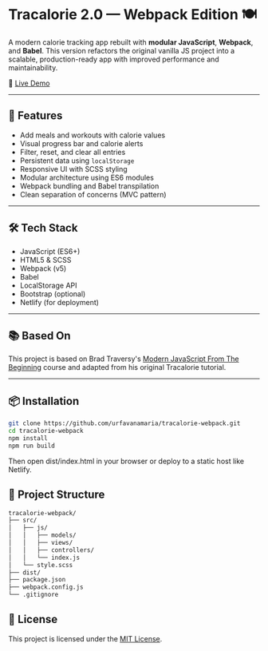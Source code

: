 # Tracalorie 2.0 — Webpack Edition 🍽️

A modern calorie tracking app rebuilt with **modular JavaScript**, **Webpack**, and **Babel**. This version refactors the original vanilla JS project into a scalable, production-ready app with improved performance and maintainability.

🔗 [Live Demo](https://tracalorie2-webpack.netlify.app)


---

## 🚀 Features

- Add meals and workouts with calorie values
- Visual progress bar and calorie alerts
- Filter, reset, and clear all entries
- Persistent data using `localStorage`
- Responsive UI with SCSS styling
- Modular architecture using ES6 modules
- Webpack bundling and Babel transpilation
- Clean separation of concerns (MVC pattern)

---

## 🛠️ Tech Stack

- JavaScript (ES6+)
- HTML5 & SCSS
- Webpack (v5)
- Babel
- LocalStorage API
- Bootstrap (optional)
- Netlify (for deployment)

---

## 📚 Based On

This project is based on Brad Traversy's [Modern JavaScript From The Beginning](https://www.udemy.com/course/modern-javascript-from-the-beginning/learn/lecture/37196408#overview) course and adapted from his original Tracalorie tutorial.

---

## 📦 Installation

```bash
git clone https://github.com/urfavanamaria/tracalorie-webpack.git
cd tracalorie-webpack
npm install
npm run build
```
Then open dist/index.html in your browser or deploy to a static host like Netlify.

## 📁 Project Structure

``` bash
tracalorie-webpack/
├── src/
│   ├── js/
│   │   ├── models/
│   │   ├── views/
│   │   ├── controllers/
│   │   └── index.js
│   └── style.scss
├── dist/
├── package.json
├── webpack.config.js
└── .gitignore
```
## 📄 License

This project is licensed under the [MIT License](LICENSE).
